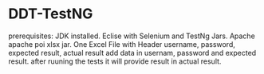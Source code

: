 # DDT-TestNG
prerequisites:
JDK installed.
Eclise with Selenium and TestNg Jars.
Apache apache poi xlsx jar.
One Excel File with Header username,	password,	expected result,	actual result
add data in usernam, password and expected result.
after ruuning the tests it will provide result in actual result.
